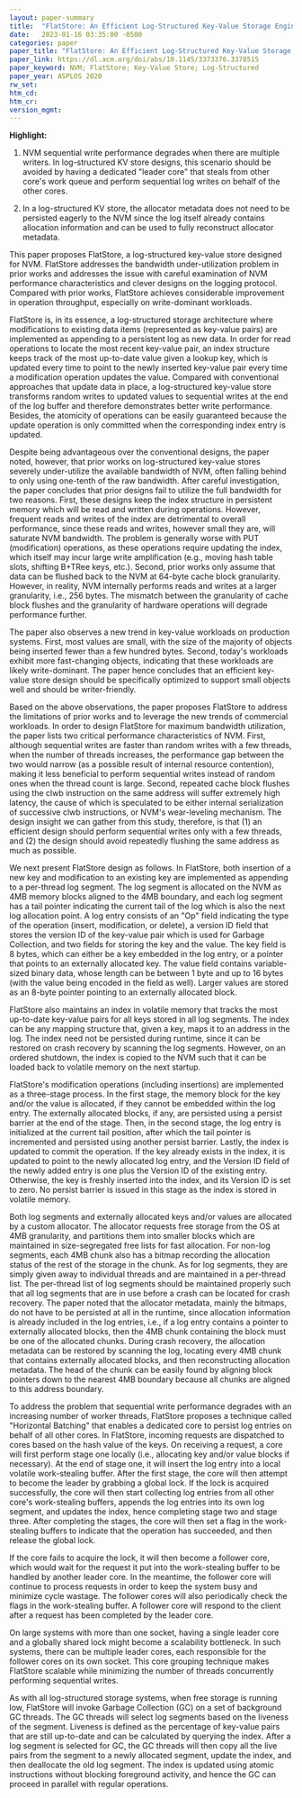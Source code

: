```yaml
---
layout: paper-summary
title:  "FlatStore: An Efficient Log-Structured Key-Value Storage Engine for Persistent Memory"
date:   2023-01-16 03:35:00 -0500
categories: paper
paper_title: "FlatStore: An Efficient Log-Structured Key-Value Storage Engine for Persistent Memory"
paper_link: https://dl.acm.org/doi/abs/10.1145/3373376.3378515
paper_keyword: NVM; FlatStore; Key-Value Store; Log-Structured
paper_year: ASPLOS 2020
rw_set:
htm_cd:
htm_cr:
version_mgmt:
---
```


**Highlight:**

1. NVM sequential write performance degrades when there are multiple writers. In log-structured KV store designs,
this scenario should be avoided by having a dedicated "leader core" that steals from other core's work queue and 
perform sequential log writes on behalf of the other cores.

2. In a log-structured KV store, the allocator metadata does not need to be persisted eagerly to the NVM since 
the log itself already contains allocation information and can be used to fully reconstruct allocator metadata.

This paper proposes FlatStore, a log-structured key-value store designed for NVM. FlatStore addresses the bandwidth
under-utilization problem in prior works and addresses the issue with careful examination of NVM performance 
characteristics and clever designs on the logging protocol. Compared with prior works, FlatStore achieves considerable 
improvement in operation throughput, especially on write-dominant workloads.

FlatStore is, in its essence, a log-structured storage architecture where modifications to existing data items 
(represented as key-value pairs) are implemented as appending to a persistent log as new data. In order for read
operations to locate the most recent key-value pair, an index structure keeps track of the most up-to-date value given
a lookup key, which is updated every time to point to the newly inserted key-value pair every time a modification
operation updates the value. Compared with conventional approaches that update data in place, a log-structured
key-value store transforms random writes to updated values to sequential writes at the end of the log buffer
and therefore demonstrates better write performance. Besides, the atomicity of operations can be easily guaranteed
because the update operation is only committed when the corresponding index entry is updated.

Despite being advantageous over the conventional designs, the paper noted, however, that prior works on log-structured
key-value stores severely under-utilize the available bandwidth of NVM, often falling behind to only using one-tenth
of the raw bandwidth. After careful investigation, the paper concludes that prior designs fail to utilize the full
bandwidth for two reasons. First, these designs keep the index structure in persistent memory which will be read
and written during operations. However, frequent reads and writes of the index are detrimental to overall performance,
since these reads and writes, however small they are, will saturate NVM bandwidth. The problem is generally worse 
with PUT (modification) operations, as these operations require updating the index, which itself may incur large 
write amplification (e.g., moving hash table slots, shifting B+TRee keys, etc.).
Second, prior works only assume that data can be flushed back to the NVM at 64-byte cache block granularity.
However, in reality, NVM internally performs reads and writes at a larger granularity, i.e., 256 bytes. The mismatch
between the granularity of cache block flushes and the granularity of hardware operations will degrade 
performance further.

The paper also observes a new trend in key-value workloads on production systems. First, most values are small, with
the size of the majority of objects being inserted fewer than a few hundred bytes. Second, today's workloads 
exhibit more fast-changing objects, indicating that these workloads are likely write-dominant. The paper hence concludes
that an efficient key-value store design should be specifically optimized to support small objects well and should be 
writer-friendly.

Based on the above observations, the paper proposes FlatStore to address the limitations of prior works and to leverage 
the new trends of commercial workloads. In order to design FlatStore for maximum bandwidth utilization, the paper lists
two critical performance characteristics of NVM. First, although sequential writes are faster than random writes 
with a few threads, when the number of threads increases, the performance gap between the two would narrow (as a 
possible result of internal resource contention), making it less beneficial to perform sequential writes instead of 
random ones when the thread count is large. Second, repeated cache block flushes using the clwb instruction on the same 
address will suffer extremely high latency, the cause of which is speculated to be either internal serialization of 
successive clwb instructions, or NVM's wear-leveling mechanism.
The design insight we can gather from this study, therefore, is that (1) an efficient design should perform sequential
writes only with a few threads, and (2) the design should avoid repeatedly flushing the same address as much as 
possible. 

We next present FlatStore design as follows. In FlatStore, both insertion of a new key and modification to an existing 
key are implemented as appending to a per-thread log segment. The log segment is allocated on the NVM as 4MB memory 
blocks aligned to the 4MB boundary, and each log segment has a tail pointer indicating the current tail of the log
which is also the next log allocation point.
A log entry consists of an "Op" field indicating the type of the operation (insert, modification, or delete),
a version ID field that stores the version ID of the key-value pair which is used for Garbage Collection, 
and two fields for storing the key and the value. The key field is 8 bytes, which can either be a key embedded
in the log entry, or a pointer that points to an externally allocated key. The value field contains variable-sized 
binary data, whose length can be between 1 byte and up to 16 bytes (with the value being encoded in the field as well).
Larger values are stored as an 8-byte pointer pointing to an externally allocated block.

FlatStore also maintains an index in volatile memory that tracks the most up-to-date key-value pairs for all keys
stored in all log segments. The index can be any mapping structure that, given a key, maps it to an address in the 
log. The index need not be persisted during runtime, since it can be restored on crash recovery by scanning the log
segments. However, on an ordered shutdown, the index is copied to the NVM such that it can be loaded back to 
volatile memory on the next startup.

FlatStore's modification operations (including insertions) are implemented as a three-stage process. In the first 
stage, the memory block for the key and/or the value is allocated, if they cannot be embedded within the log entry.
The externally allocated blocks, if any, are persisted using a persist barrier at the end of the stage. 
Then, in the second stage, the log entry is initialized at the current tail position, after which the tail pointer 
is incremented and persisted using another persist barrier. Lastly, the index is updated to commit the operation.
If the key already exists in the index, it is updated to point to the newly allocated log entry, and the 
Version ID field of the newly added entry is one plus the Version ID of the existing entry. Otherwise, the 
key is freshly inserted into the index, and its Version ID is set to zero.
No persist barrier is issued in this stage as the index is stored in volatile memory.

Both log segments and externally allocated keys and/or values are allocated by a custom allocator. The allocator 
requests free storage from the OS at 4MB granularity, and partitions them into smaller blocks which are maintained 
in size-segregated free lists for fast allocation. For non-log segments, each 4MB chunk also has a bitmap recording 
the allocation status of the rest of the storage in the chunk.
As for log segments, they are simply given away to individual threads and are maintained in a per-thread list. 
The per-thread list of log segments should be maintained properly such that all log segments that are in use
before a crash can be located for crash recovery.
The paper noted that the allocator metadata, mainly the bitmaps, do not have to be persisted at all in the runtime,
since allocation information is already included in the log entries, i.e., if a log entry contains a pointer to 
externally allocated blocks, then the 4MB chunk containing the block must be one of the allocated chunks.
During crash recovery, the allocation metadata can be restored by scanning the log, locating every 4MB chunk
that contains externally allocated blocks, and then reconstructing allocation metadata. The head of the chunk
can be easily found by aligning block pointers down to the nearest 4MB boundary because all chunks are aligned to
this address boundary.

To address the problem that sequential write performance degrades with an increasing number of worker threads, 
FlatStore proposes a technique called "Horizontal Batching" that enables a dedicated core to persist log 
entries on behalf of all other cores. In FlatStore, incoming requests are dispatched to cores based on the 
hash value of the keys. On receiving a request, a core will first perform stage one locally (i.e., allocating 
key and/or value blocks if necessary). At the end of stage one, it will insert the log entry into a 
local volatile work-stealing buffer. After the first stage, the core will then attempt to become the leader by 
grabbing a global lock. If the lock is acquired successfully, the core will then start collecting log entries from 
all other core's work-stealing buffers, appends the log entries into its own log segment, and updates the index, hence 
completing stage two and stage three. 
After completing the stages, the core will then set a flag in the work-stealing buffers to indicate that the operation
has succeeded, and then release the global lock. 

If the core fails to acquire the lock, it will then become a follower core, which would wait for the request it 
put into the work-stealing buffer to be handled by another leader core. In the meantime, the follower core will
continue to process requests in order to keep the system busy and minimize cycle wastage. 
The follower cores will also periodically check the flags in the work-stealing buffer. 
A follower core will respond to the client after a request has been completed by the leader core.

On large systems with more than one socket, having a single leader core and a globally shared lock might become a 
scalability bottleneck. In such systems, there can be multiple leader cores, each responsible for the follower
cores on its own socket. This core grouping technique makes FlatStore scalable while minimizing the number of 
threads concurrently performing sequential writes. 

As with all log-structured storage systems, when free storage is running low, FlatStore will invoke 
Garbage Collection (GC) on a set of background GC threads. The GC threads will select log segments based on the 
liveness of the segment. Liveness is defined as the percentage of key-value pairs that are still 
up-to-date and can be calculated by querying the index.
After a log segment is selected for GC, the GC threads will then copy all the live pairs from the segment to a 
newly allocated segment, update the index, and then deallocate the old log segment.
The index is updated using atomic instructions without blocking foreground activity, and hence the GC can proceed 
in parallel with regular operations. 

